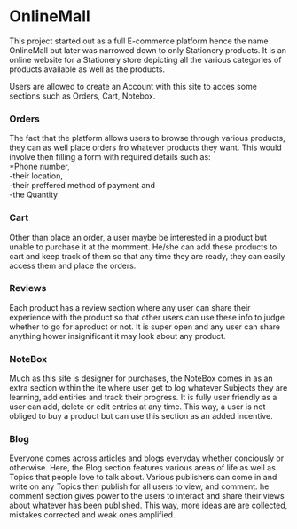 ﻿# OnlineMall
This project started out as a full E-commerce platform hence the name OnlineMall but later was narrowed down to only Stationery products. 
It is an online website for a Stationery store depicting all the various categories of products available as well as the products.

Users are allowed to create an Account with this site to acces some sections such as Orders, Cart, Notebox.

<h3>Orders</h3>
The fact that the platform allows users to browse through various products, they can as well place orders fro whatever products they want.
This would involve then filling a form with required details such as:<br>
*Phone number,<br> 
-their location,<br> 
-their preffered method of payment and<br>
-the Quantity 

<h3>Cart</h3>
Other than place an order, a user maybe be interested in a product but unable to purchase it at the momment. He/she can add these products to cart and keep track of them so that any time they are ready, they can easily access them and place the orders.

<h3>Reviews</h3>
Each product has a review section where any user can share their experience with the product so that other users can use these info to judge whether to go for  aproduct or not. It is super open and any user can share anything hower insignificant it may look about any product.

<h3>NoteBox</h3>
Much as this site is designer for purchases, the NoteBox comes in as an extra section within the ite where user get to log whatever Subjects they are learning, add entiries and track their progress. It is fully user friendly as a user can add, delete or edit entries at any time. This way, a user is not obliged to buy a product but can use this section as an added incentive.

<h3>Blog</h3>
Everyone comes across articles and blogs everyday whether conciously or otherwise. Here, the Blog section features various areas of life as well as Topics that people love to talk about. Various publishers can come in and write on any Topics then publish for all users to view, and comment. he comment section gives power to the users to interact and share their views about whatever has been published.
This way, more ideas are are collected, mistakes corrected and weak ones amplified.
